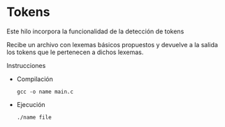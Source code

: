 # Tokens

Este hilo incorpora la funcionalidad de la detección de tokens

Recibe un archivo con lexemas básicos propuestos y devuelve a la salida los tokens que le pertenecen a dichos lexemas.

Instrucciones 
* Compilación
  ```
  gcc -o name main.c
  ```
* Ejecución
  ```
  ./name file
  ```
